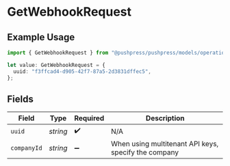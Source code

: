 # GetWebhookRequest

## Example Usage

```typescript
import { GetWebhookRequest } from "@pushpress/pushpress/models/operations";

let value: GetWebhookRequest = {
  uuid: "f3ffcad4-d905-42f7-87a5-2d3831dffec5",
};
```

## Fields

| Field                                                | Type                                                 | Required                                             | Description                                          |
| ---------------------------------------------------- | ---------------------------------------------------- | ---------------------------------------------------- | ---------------------------------------------------- |
| `uuid`                                               | *string*                                             | :heavy_check_mark:                                   | N/A                                                  |
| `companyId`                                          | *string*                                             | :heavy_minus_sign:                                   | When using multitenant API keys, specify the company |